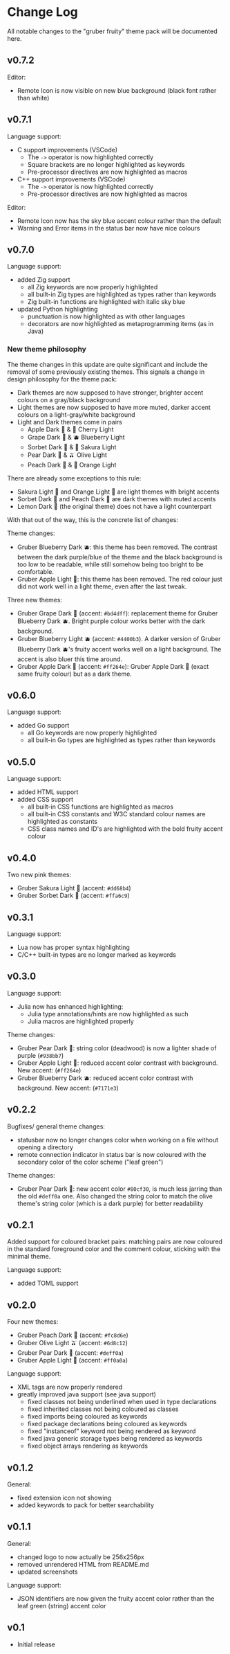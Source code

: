 # Change Log

All notable changes to the "gruber fruity" theme pack will be documented here.

## v0.7.2
Editor:
- Remote Icon is now visible on new blue background (black font rather than
white)

## v0.7.1
Language support:
- C support improvements (VSCode)
    - The `->` operator is now highlighted correctly
    - Square brackets are no longer highlighted as keywords
    - Pre-processor directives are now highlighted as macros
- C++ support improvements (VSCode)
    - The `->` operator is now highlighted correctly
    - Pre-processor directives are now highlighted as macros

Editor:
- Remote Icon now has the sky blue accent colour rather than the default
- Warning and Error items in the status bar now have nice colours

## v0.7.0
Language support:
- added Zig support
    - all Zig keywords are now properly highlighted
    - all built-in Zig types are highlighted as types rather than keywords
    - Zig built-in functions are highlighted with italic sky blue
- updated Python highlighting
    - punctuation is now highlighted as with other languages
    - decorators are now highlighted as metaprogramming items (as in Java)

### New theme philosophy
The theme changes in this update are quite significant and include the removal
of some previously existing themes. This signals a change in design philosophy
for the theme pack: 
- Dark themes are now supposed to have stronger, brighter accent colours on a
gray/black background
- Light themes are now supposed to have more muted, darker accent colours on a
light-gray/white background
- Light and Dark themes come in pairs
    - Apple Dark 🍎 & 🍒 Cherry Light
    - Grape Dark 🍇 & 🫐 Blueberry Light
    - Sorbet Dark 🍧 & 🌸 Sakura Light
    - Pear Dark 🍐 & 🫒 Olive Light
    - Peach Dark 🍑 & 🍊 Orange Light

There are already some exceptions to this rule:
- Sakura Light 🌸 and Orange Light 🍊 are light themes with bright accents
- Sorbet Dark 🍧 and Peach Dark 🍑 are dark themes with muted accents
- Lemon Dark 🍋 (the original theme) does not have a light counterpart

With that out of the way, this is the concrete list of changes:

Theme changes:
- Gruber Blueberry Dark 🫐: this theme has been removed. The contrast between
the dark purple/blue of the theme and the black background is too low to be
readable, while still somehow being too bright to be comfortable.
- Gruber Apple Light 🍎: this theme has been removed. The red colour just did
not work well in a light theme, even after the last tweak.

Three new themes:
- Gruber Grape Dark 🍇 (accent: `#bd4dff`): replacement theme for Gruber
Blueberry Dark 🫐. Bright purple colour works better with the dark background.
- Gruber Blueberry Light 🫐 (accent: `#4400b3`). A darker version of Gruber
Blueberry Dark 🫐's fruity accent works well on a light background. The accent
is also bluer this time around.
- Gruber Apple Dark 🍎 (accent: `#ff264e`): Gruber Apple Dark 🍎 (exact same
fruity colour) but as a dark theme.

## v0.6.0
Language support:
- added Go support
    - all Go keywords are now properly highlighted
    - all built-in Go types are highlighted as types rather than keywords

## v0.5.0
Language support:
- added HTML support
- added CSS support
    - all built-in CSS functions are highlighted as macros
    - all built-in CSS constants and W3C standard colour names are highlighted as constants
    - CSS class names and ID's are highlighted with the bold fruity accent colour

## v0.4.0
Two new pink themes:
- Gruber Sakura Light 🌸 (accent: `#dd68b4`)
- Gruber Sorbet Dark 🍧 (accent: `#ffa6c9`)

## v0.3.1
Language support:
- Lua now has proper syntax highlighting
- C/C++ built-in types are no longer marked as keywords

## v0.3.0
Language support:
- Julia now has enhanced highlighting:
    - Julia type annotations/hints are now highlighted as such
    - Julia macros are highlighted properly

Theme changes:
- Gruber Pear Dark 🍐: string color (deadwood) is now a lighter shade of purple (`#938bb7`)
- Gruber Apple Light 🍎: reduced accent color contrast with background. New accent: (`#ff264e`)
- Gruber Blueberry Dark 🫐: reduced accent color contrast with background. New accent: (`#7171e3`)

## v0.2.2
Bugfixes/ general theme changes:
- statusbar now no longer changes color when working on a file without opening a
directory
- remote connection indicator in status bar is now coloured with the secondary
color of the color scheme ("leaf green")

Theme changes:
- Gruber Pear Dark 🍐: new accent color  `#80cf30`, is much less jarring than the
old `#deff0a` one. Also changed the string color to match the olive theme's string
color (which is a dark purple) for better readability

## v0.2.1
Added support for coloured bracket pairs: matching pairs are now coloured in
the standard foreground color and the comment colour, sticking with the minimal
theme.

Language support:
- added TOML support

## v0.2.0
Four new themes:
- Gruber Peach Dark 🍑 (accent: `#fc8d6e`)
- Gruber Olive Light 🫒 (accent: `#6d8c12`)
- Gruber Pear Dark 🍐 (accent: `#deff0a`)
- Gruber Apple Light 🍎 (accent: `#ff0a0a`)

Language support:
- XML tags are now properly rendered
- greatly improved java support (see java support)
    - fixed classes not being underlined when used in type declarations
    - fixed inherited classes not being coloured as classes
    - fixed imports being coloured as keywords
    - fixed package declarations being coloured as keywords
    - fixed "instanceof" keyword not being rendered as keyword
    - fixed java generic storage types being rendered as keywords
    - fixed object arrays rendering as keywords

## v0.1.2
General:
- fixed extension icon not showing
- added keywords to pack for better searchability 

## v0.1.1
General:
- changed logo to now actually be 256x256px
- removed unrendered HTML from README.md
- updated screenshots

Language support:
- JSON identifiers are now given the fruity accent color rather than the leaf green (string) accent color

## v0.1
- Initial release